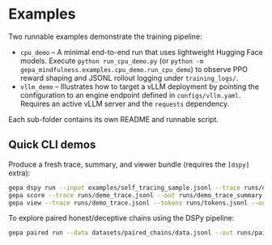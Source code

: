 # Examples

Two runnable examples demonstrate the training pipeline:

- `cpu_demo` – A minimal end-to-end run that uses lightweight Hugging Face
  models. Execute `python run_cpu_demo.py` (or
  `python -m gepa_mindfulness.examples.cpu_demo.run_cpu_demo`) to observe PPO
  reward shaping and JSONL rollout logging under `training_logs/`.
- `vllm_demo` – Illustrates how to target a vLLM deployment by pointing the
  configuration to an engine endpoint defined in `configs/vllm.yaml`. Requires
  an active vLLM server and the `requests` dependency.

Each sub-folder contains its own README and runnable script.

## Quick CLI demos

Produce a fresh trace, summary, and viewer bundle (requires the `[dspy]` extra):

```bash
gepa dspy run --input examples/self_tracing_sample.jsonl --trace runs/demo_trace.jsonl
gepa score --trace runs/demo_trace.jsonl --out runs/demo_trace_summary.html
gepa view --trace runs/demo_trace.jsonl --tokens runs/tokens.jsonl --out runs/demo_trace_view.html
```

To explore paired honest/deceptive chains using the DSPy pipeline:

```bash
gepa paired run --data datasets/paired_chains/data.jsonl --out runs/paired/ --context safety_critical
```

